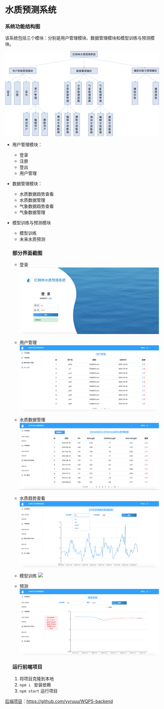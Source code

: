# 水质预测系统
### 系统功能结构图
该系统包括三个模块：分别是用户管理模块、数据管理模块和模型训练与预测模块。

![](./imgs/功能结构图.png)

- 用户管理模块：
  - 登录
  - 注册
  - 登出
  - 用户管理
- 数据管理模块：
  - 水质数据趋势查看
  - 水质数据管理
  - 气象数据趋势查看
  - 气象数据管理
- 模型训练与预测模块
  - 模型训练
  - 未来水质预测

  
  ### 部分界面截图
  - 登录
  ![](./imgs/登录.png)
  
  - 用户管理
  ![](./imgs/用户管理.png)
  
  - 水质数据管理
  ![](./imgs/水质管理.png)
  
  - 水质趋势查看
  ![](./imgs/水质趋势.png)
  
  - 模型训练
  ![](./imgs/训练.png)
  
  - 预测
  ![](./imgs/预测.png)
  
  
  ### 运行前端项目
  1. 将项目克隆到本地
  2. `npm i ` 安装依赖
  3. `npm start` 运行项目
 
[后端项目](https://github.com/yyruuu/WQPS-backend)：https://github.com/yyruuu/WQPS-backend


